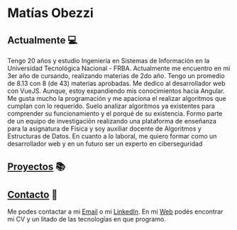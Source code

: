 # Matías Obezzi

## Actualmente 💻
Tengo 20 años y estudio Ingeniería en Sistemas de Información en la Universidad Tecnológica Nacional - FRBA.
Actualmente me encuentro en mi 3er año de cursando, realizando materias de 2do año. Tengo un promedio de 8.13 con 8 (de 43) materias aprobadas.
Me dedico al desarrollador web con VueJS. Aunque, estoy expandiendo mis conocimientos hacia Angular.
Me gusta mucho la programación y me apaciona el realizar algoritmos que cumplan con lo requerido. Suelo analizar algoritmos ya existentes para comprender su funcionamiento y el porqué de su existencia.
Formo parte de un equipo de investigación realizando una plataforma de enseñanza para la asignatura de Física y soy auxiliar docente de Algoritmos y Estructuras de Datos.
En cuanto a lo laboral, me quiero formar como un desarrollador web y en un futuro ser un experto en ciberseguridad

## [Proyectos](https://github.com/Matias-Obezzi?tab=repositories) 📚

## [Contacto](https://matias-obezzi.github.io) 📱
Me podes contactar a mi [Email](mailto:matiasobezzi@gmail.com) o mi [LinkedIn](https://linkedin.com/in/Matias-Obezzi). En mi [Web](https://matias-obezzi.github.io) podés encontrar mi CV y un litado de las tecnologías en que programo.